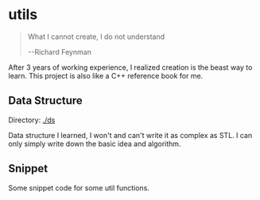 # utils

> What I cannot create, I do not understand
> 
> --Richard Feynman

After 3 years of working experience, I realized creation is the beast way to learn. This project is also like a C++ reference book for me.

## Data Structure
Directory: [./ds](./ds)

Data structure I learned, I won't and can't write it as complex as STL. I can only simply write down the basic idea and algorithm.

## Snippet
Some snippet code for some util functions.